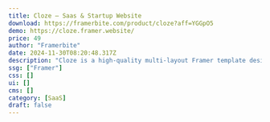 ```yaml
---
title: Cloze — Saas & Startup Website
download: https://framerbite.com/product/cloze?aff=YGGpO5
demo: https://cloze.framer.website/
price: 49
author: "Framerbite"
date: 2024-11-30T08:20:48.317Z
description: "Cloze is a high-quality multi-layout Framer template designed for SaaS and startup websites. It has 3 unique homepages & 17 unique pages that are necessary for any business website."
ssg: ["Framer"]
css: []
ui: []
cms: []
category: [SaaS]
draft: false
---
```

